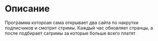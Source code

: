 # Описание

 Программа котороая сама открывает два сайта по накрутки подписчиков
и смотрит стримы. Каждый час обновляет странцы, а после подбирает сатримы за которые больше всего платят 

